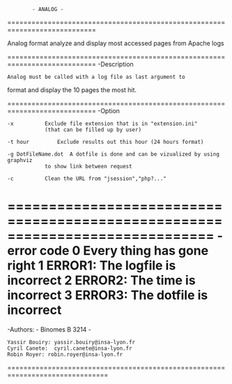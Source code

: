 			- ANALOG -
============================================================================

Analog format analyze and display most accessed pages from Apache logs

============================================================================
-Description

	Analog must be called with a log file as last argument to 
format and display the 10 pages the most hit.

============================================================================
-Option

	-x 		 	Exclude file extension that is in "extension.ini"
				(that can be filled up by user)

	-t hour		 	Exclude results out this hour (24 hours format)

	-g DotFileName.dot	A dotfile is done and can be vizualized by using graphviz
				to show link between request

	-c			Clean the URL from "jsession","php?..."
=============================================================================
-error code
	0 		Every thing has gone right
	1		ERROR1: The logfile is incorrect
	2		ERROR2: The time is incorrect
	3		ERROR3: The dotfile is incorrect
==============================================================================
-Authors:		- Binomes B 3214 -

	Yassir Bouiry: yassir.bouiry@insa-lyon.fr
	Cyril Canete:  cyril.canete@insa-lyon.fr
	Robin Royer: robin.royer@insa-lyon.fr
	
===============================================================================
